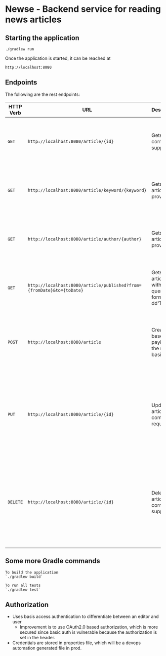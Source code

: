# Newse - Backend service for reading news articles

## Starting the application

  `./gradlew run`  

Once the application is started, it can be reached at

  `http://localhost:8080`
  
## Endpoints   
The following are the rest endpoints:

| HTTP Verb        | URL           | Description  | Status Codes |
| ------------- |-------------|:-----| ----|
| `GET` | `http://localhost:8080/article/{id}` | Gets the article corresponding to the supplied article ID | <ul><li>`200 OK` if article exists</li><li>`404 Not Found` if article does not exist</li></ul> |
| `GET` | `http://localhost:8080/article/keyword/{keyword}` | Gets the list of articles having the provided keyword | <ul><li>`200 OK` if article exists</li><li>`404 Not Found` if article does not exist</li></ul> |
| `GET` | `http://localhost:8080/article/author/{author}` | Gets the list of articles having the provided author | <ul><li>`200 OK` if article exists</li><li>`404 Not Found` if article does not exist</li></ul> |
| `GET` | `http://localhost:8080/article/published?from={fromDate}&to={toDate}` | Gets the list of articles published within the period, the query parameters format is yyyy-MM-dd'T'HH:mm:ss.SSSZ | <ul><li>`200 OK` if article exists</li><li>`404 Not Found` if article does not exist</li></ul> |
| `POST` | `http://localhost:8080/article` | Creates a new article based on the payload contained in the request body and basic auth | <ul><li>`201 Created` if article successfully created</li><li>`401 Unauthorized` If it is not editor</li></ul> |
| `PUT` | `http://localhost:8080/article/{id}` | Updates an existing article with the data contained in the request body | <ul><li>`200 OK` if article successfully updated</li><li>`404 Not Found` if article does not exist</li><li>`401 Unauthorized` If it is not editor</li></ul> |
| `DELETE` | `http://localhost:8080/article/{id}` | Deletes an existing article that corresponds to the supplied article ID | <ul><li>`203 No Content` if article successfully deleted</li><li>`404 Not Found` if article does not exist</li><li>`401 Unauthorized` If it is not editor</li></ul> |

## Some more Gradle commands
    
    To build the application
    `./gradlew build`     
    
    To run all tests
    `./gradlew test`

## Authorization

- Uses basis access authentication to differentiate between an editor and user 
    * Improvement is to use OAuth2.0 based authorization, which is more secured since basic auth is vulnerable because the authorization is set in the header.
- Credentials are stored in properties file, which will be a devops automation generated file in prod.     